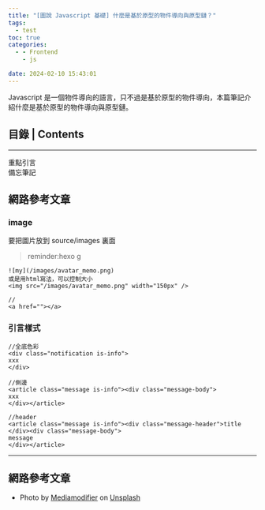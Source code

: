 ```yaml
---
title: "[圖說 Javascript 基礎] 什麼是基於原型的物件導向與原型鏈？"
tags:
  - test
toc: true
categories:
  - - Frontend
    - js

date: 2024-02-10 15:43:01
---
```


<article class="message is-info"><div class="message-body">
 Javascript 是一個物件導向的語言，只不過是基於原型的物件導向，本篇筆記介紹什麼是基於原型的物件導向與原型鏈。
</div></article>

<!--more-->

## 目錄 | Contents

<div class="my-toc">
<!-- toc -->
</div>

---

<div class="blockquote">
 重點引言
</div>
<span class="my-hightlight ">備忘筆記</span>

## 網路參考文章

<div class="ref">
</div>

### image

要把圖片放到 source/images 裏面

> reminder:hexo g

```
![my](/images/avatar_memo.png)
或是用html寫法，可以控制大小
<img src="/images/avatar_memo.png" width="150px" />

//
<a href=""></a>
```

### 引言樣式

```
//全底色彩
<div class="notification is-info">
xxx
</div>

//側邊
<article class="message is-info"><div class="message-body">
xxx
</div></article>

//header
<article class="message is-info"><div class="message-header">title
</div><div class="message-body">
message
</div></article>
```

---

## 網路參考文章

<div class="ref">

- Photo by <a href="https://unsplash.com/@mediamodifier?utm_source=unsplash&utm_medium=referral&utm_content=creditCopyText">Mediamodifier</a> on <a href="https://unsplash.com/photos/nPZzZpWhPwg?utm_source=unsplash&utm_medium=referral&utm_content=creditCopyText">Unsplash</a>

</div>
